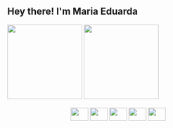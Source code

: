 ## Hey there! I'm Maria Eduarda

<!--github stats-->
<div align="center" style="display: inline">
  <a href="https://github.com/dudsxo"></a>
  <img height="170em" src= "https://github-readme-stats.vercel.app/api?username=dudsxo&show_icons=true&theme=jolly">
  <img height="170em" src= "https://github-readme-stats.vercel.app/api/top-langs/?username=dudsxo&theme=jolly&hide_border=true&include_all_commits=true&count_private=false&layout=compact">
</div>

<!--Imagem das linguagens-->
<div align="center" style="display: inline_block"> <br>
  <img align="center" height="30" width="40" src="https://cdn.jsdelivr.net/gh/devicons/devicon@latest/icons/html5/html5-original.svg">
  <img align="center" height="30" width="40" src="https://cdn.jsdelivr.net/gh/devicons/devicon@latest/icons/css3/css3-original.svg">
  <img align="center" height="30" width="40" src="https://cdn.jsdelivr.net/gh/devicons/devicon@latest/icons/javascript/javascript-plain.svg">
  <img align="center" height="30" width="40" src="https://cdn.jsdelivr.net/gh/devicons/devicon@latest/icons/java/java-original-wordmark.svg">
  <img align="center" height="30" width="40" src="https://cdn.jsdelivr.net/gh/devicons/devicon@latest/icons/cplusplus/cplusplus-original.svg">
</div>
